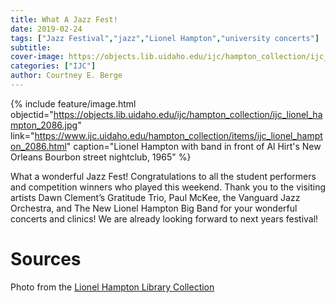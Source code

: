```yaml
---
title: What A Jazz Fest!
date: 2019-02-24
tags: ["Jazz Festival","jazz","Lionel Hampton","university concerts"]
subtitle: 
cover-image: https://objects.lib.uidaho.edu/ijc/hampton_collection/ijc_lionel_hampton_2086.jpg
categories: ["IJC"]
author: Courtney E. Berge
---
```


{% include feature/image.html objectid="https://objects.lib.uidaho.edu/ijc/hampton_collection/ijc_lionel_hampton_2086.jpg" link="https://www.ijc.uidaho.edu/hampton_collection/items/ijc_lionel_hampton_2086.html" caption="Lionel Hampton with band in front of Al Hirt's New Orleans Bourbon street nightclub, 1965" %}

What a wonderful Jazz Fest! Congratulations to all the student performers and competition winners who played this weekend. Thank you to the visiting artists Dawn Clement’s Gratitude Trio, Paul McKee, the Vanguard Jazz Orchestra, and The New Lionel Hampton Big Band for your wonderful concerts and clinics! We are already looking forward to next years festival!

# Sources

Photo from the [Lionel Hampton Library Collection](https://www.ijc.uidaho.edu/hampton_collection/)